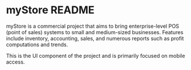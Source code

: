 # myStore README

myStore is a commercial project that aims to bring enterprise-level POS (point of sales) systems to small and medium-sized businesses. Features include inventory, accounting, sales, and numerous reports such as profit computations and trends.

This is the UI component of the project and is primarily focused on mobile access.
